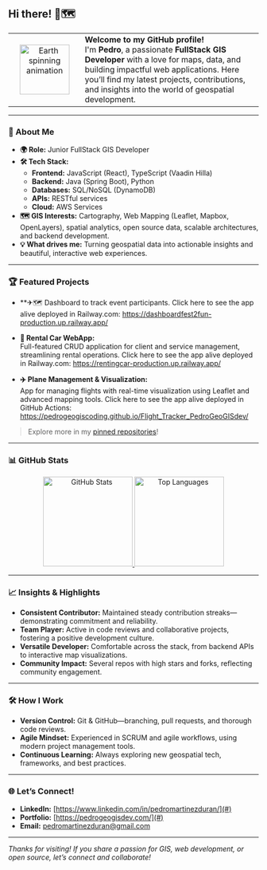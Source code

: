 ## Hi there! 👋🗺️

<table>
  <tr>
    <td align="center" width="130">
      <img src="https://github.com/user-attachments/assets/2c679e1e-73a9-4662-88df-d29f50b50dd8" alt="Earth spinning animation" width="100"/>
    </td>
    <td>
      <b>Welcome to my GitHub profile!</b><br>
      I'm <b>Pedro</b>, a passionate <b>FullStack GIS Developer</b> with a love for maps, data, and building impactful web applications. Here you’ll find my latest projects, contributions, and insights into the world of geospatial development.
    </td>
  </tr>
</table>

---

### 🚀 About Me

- **🌍 Role:** Junior FullStack GIS Developer  
- **🛠️ Tech Stack:**  
  - **Frontend:** JavaScript (React), TypeScript (Vaadin Hilla)
  - **Backend:** Java (Spring Boot), Python
  - **Databases:** SQL/NoSQL (DynamoDB)
  - **APIs:** RESTful services
  - **Cloud:** AWS Services
- **🗺️ GIS Interests:** Cartography, Web Mapping (Leaflet, Mapbox, OpenLayers), spatial analytics, open source data, scalable architectures, and backend development.
- **💡 What drives me:** Turning geospatial data into actionable insights and beautiful, interactive web experiences.

---

### 🏆 Featured Projects

- **✈🗺️ Dashboard to track event participants.
  Click here to see the app alive deployed in Railway.com: https://dashboardfest2fun-production.up.railway.app/

- **🚗 Rental Car WebApp:**  
  Full-featured CRUD application for client and service management, streamlining rental operations.
  Click here to see the app alive deployed in Railway.com: https://rentingcar-production.up.railway.app/

- **✈️ Plane Management & Visualization:**  
  App for managing flights with real-time visualization using Leaflet and advanced mapping tools.
  Click here to see the app alive deployed in GitHub Actions: https://pedrogeogiscoding.github.io/Flight_Tracker_PedroGeoGISdev/

> Explore more in my [pinned repositories](https://github.com/pedroGEOGIScoding?tab=repositories)!

---

### 📊 GitHub Stats

<p align="center">
  <a href="https://github.com/pedroGEOGIScoding">
    <img height="180em" src="https://github-readme-stats-eight-theta.vercel.app/api?username=pedroGEOGIScoding&show_icons=true&theme=algolia&include_all_commits=true&count_private=true" alt="GitHub Stats"/>
    <img height="180em" src="https://github-readme-stats-eight-theta.vercel.app/api/top-langs/?username=pedroGEOGIScoding&layout=compact&langs_count=8&theme=algolia" alt="Top Languages"/>
  </a>
</p>

---

### 📈 Insights & Highlights

- **Consistent Contributor:** Maintained steady contribution streaks—demonstrating commitment and reliability.
- **Team Player:** Active in code reviews and collaborative projects, fostering a positive development culture.
- **Versatile Developer:** Comfortable across the stack, from backend APIs to interactive map visualizations.
- **Community Impact:** Several repos with high stars and forks, reflecting community engagement.

---

### 🛠️ How I Work

- **Version Control:** Git & GitHub—branching, pull requests, and thorough code reviews.
- **Agile Mindset:** Experienced in SCRUM and agile workflows, using modern project management tools.
- **Continuous Learning:** Always exploring new geospatial tech, frameworks, and best practices.

---

### 🌐 Let’s Connect!

- **LinkedIn:** [https://www.linkedin.com/in/pedromartinezduran/](#)
- **Portfolio:** [https://pedrogeogisdev.com/](#)
- **Email:** [pedromartinezduran@gmail.com](mailto:your.email@example.com)

---

_Thanks for visiting! If you share a passion for GIS, web development, or open source, let’s connect and collaborate!_

